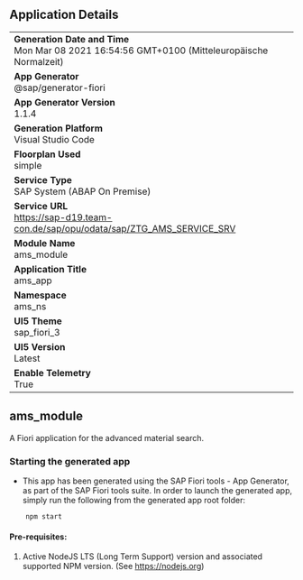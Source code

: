 ## Application Details
|               |
| ------------- |
|**Generation Date and Time**<br>Mon Mar 08 2021 16:54:56 GMT+0100 (Mitteleuropäische Normalzeit)|
|**App Generator**<br>@sap/generator-fiori|
|**App Generator Version**<br>1.1.4|
|**Generation Platform**<br>Visual Studio Code|
|**Floorplan Used**<br>simple|
|**Service Type**<br>SAP System (ABAP On Premise)|
|**Service URL**<br>https://sap-d19.team-con.de/sap/opu/odata/sap/ZTG_AMS_SERVICE_SRV
|**Module Name**<br>ams_module|
|**Application Title**<br>ams_app|
|**Namespace**<br>ams_ns|
|**UI5 Theme**<br>sap_fiori_3|
|**UI5 Version**<br>Latest|
|**Enable Telemetry**<br>True|

## ams_module

A Fiori application for the advanced material search.

### Starting the generated app

-   This app has been generated using the SAP Fiori tools - App Generator, as part of the SAP Fiori tools suite.  In order to launch the generated app, simply run the following from the generated app root folder:

```
    npm start
```


#### Pre-requisites:

1. Active NodeJS LTS (Long Term Support) version and associated supported NPM version.  (See https://nodejs.org)


